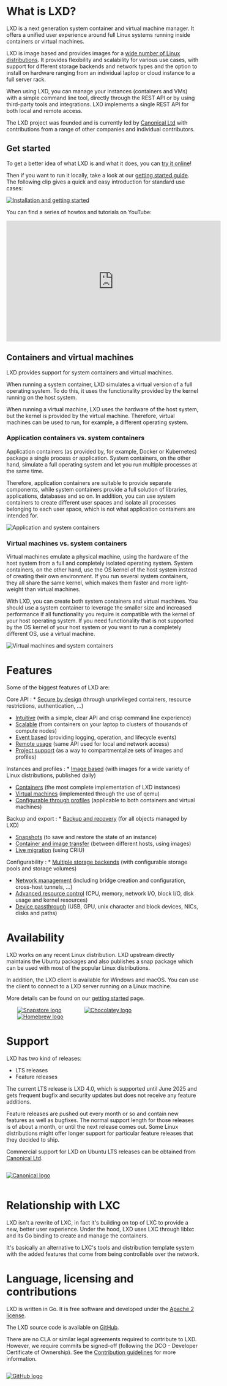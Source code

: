 # What is LXD?
LXD is a next generation system container and virtual machine manager.
It offers a unified user experience around full Linux systems running inside containers or virtual machines.

LXD is image based and provides images for a [wide number of Linux distributions](https://images.linuxcontainers.org). It provides flexibility and scalability for various use cases, with support for different storage backends and network types and the option to install on hardware ranging from an individual laptop or cloud instance to a full server rack.

When using LXD, you can manage your instances (containers and VMs) with a simple command line tool, directly through the REST API or by using third-party tools and integrations. LXD implements a single REST API for both local and remote access.

The LXD project was founded and is currently led by [Canonical Ltd](https://www.canonical.com)
with contributions from a range of other companies and individual contributors.

## Get started
To get a better idea of what LXD is and what it does, you can [try it online](/lxd/try-it/)!

Then if you want to run it locally, take a look at our [getting started guide](/lxd/getting-started-cli/). The following clip gives a quick and easy introduction for standard use cases:

[![Installation and getting started](https://asciinema.org/a/226224.svg "Installation and getting started")](https://asciinema.org/a/226224)

You can find a series of howtos and tutorials on YouTube:

<iframe width="560" height="315" src="https://www.youtube.com/embed/videoseries?list=PLddduKsl-KEhleT9VTR4hbtlNdtMr6cFd" title="YouTube video player" frameborder="0" allow="accelerometer; autoplay; clipboard-write; encrypted-media; gyroscope; picture-in-picture" allowfullscreen></iframe>

## Containers and virtual machines
LXD provides support for system containers and virtual machines.

When running a system container, LXD simulates a virtual version of a full operating system. To do this, it uses the functionality provided by the kernel running on the host system.

When running a virtual machine, LXD uses the hardware of the host system, but the kernel is provided by the virtual machine. Therefore, virtual machines can be used to run, for example, a different operating system.

### Application containers vs. system containers
Application containers (as provided by, for example, Docker or Kubernetes) package a single process or application. System containers, on the other hand, simulate a full operating system and let you run multiple processes at the same time.

Therefore, application containers are suitable to provide separate components, while system containers provide a full solution of libraries, applications, databases and so on. In addition, you can use system containers to create different user spaces and isolate all processes belonging to each user space, which is not what application containers are intended for.

![Application and system containers](/static/img/lxd/application-vs-system-containers.svg "Application and system containers")

### Virtual machines vs. system containers
Virtual machines emulate a physical machine, using the hardware of the host system from a full and completely isolated operating system. System containers, on the other hand, use the OS kernel of the host system instead of creating their own environment. If you run several system containers, they all share the same kernel, which makes them faster and more light-weight than virtual machines.

With LXD, you can create both system containers and virtual machines. You should use a system container to leverage the smaller size and increased performance if all functionality you require is compatible with the kernel of your host operating system. If you need functionality that is not supported by the OS kernel of your host system or you want to run a completely different OS, use a virtual machine.

![Virtual machines and system containers](/static/img/lxd/virtual-machines-vs-system-containers.svg "Virtual machines and system containers")

# Features
Some of the biggest features of LXD are:

Core API
: * [Secure by design](https://linuxcontainers.org/lxd/docs/master/security) (through unprivileged containers, resource restrictions, authentication, ...)
  * [Intuitive](https://linuxcontainers.org/lxd/docs/master/rest-api) (with a simple, clear API and crisp command line experience)
  * [Scalable](https://linuxcontainers.org/lxd/docs/master/clustering) (from containers on your laptop to clusters of thousands of compute nodes)
  * [Event based](https://linuxcontainers.org/lxd/docs/master/events) (providing logging, operation, and lifecycle events)
  * [Remote usage](https://linuxcontainers.org/lxd/docs/master/remotes) (same API used for local and network access)
  * [Project support](https://linuxcontainers.org/lxd/docs/master/projects) (as a way to compartmentalize sets of images and profiles)

Instances and profiles
: * [Image based](https://images.linuxcontainers.org) (with images for a wide variety of Linux distributions, published daily)
  * [Containers](https://linuxcontainers.org/lxd/docs/master/containers) (the most complete implementation of LXD instances)
  * [Virtual machines](https://linuxcontainers.org/lxd/docs/master/virtual-machines) (implemented through the use of qemu)
  * [Configurable through profiles](https://linuxcontainers.org/lxd/docs/master/profiles) (applicable to both containers and virtual machines)

Backup and export
: * [Backup and recovery](https://linuxcontainers.org/lxd/docs/master/backup) (for all objects managed by LXD)
  * [Snapshots](https://linuxcontainers.org/lxd/docs/master/instances#snapshot-scheduling) (to save and restore the state of an instance)
  * [Container and image transfer](https://linuxcontainers.org/lxd/docs/master/image-handling) (between different hosts, using images)
  * [Live migration](https://linuxcontainers.org/lxd/docs/master/migration) (using CRIU)

Configurability
: * [Multiple storage backends](https://linuxcontainers.org/lxd/docs/master/storage) (with configurable storage pools and storage volumes)
  * [Network management](https://linuxcontainers.org/lxd/docs/master/networks) (including bridge creation and configuration, cross-host tunnels, ...)
  * [Advanced resource control](https://linuxcontainers.org/lxd/docs/master/instances#resource-limits-via-) (CPU, memory, network I/O, block I/O, disk usage and kernel resources)
  * [Device passthrough](https://linuxcontainers.org/lxd/docs/master/container-environment) (USB, GPU, unix character and block devices, NICs, disks and paths)


# Availability
LXD works on any recent Linux distribution. LXD upstream directly maintains the Ubuntu packages
and also publishes a snap package which can be used with most of the popular Linux distributions.

In addition, the LXD client is available for Windows and macOS. You can use the client to connect to a LXD server running on a Linux machine.

More details can be found on our [getting started](/lxd/getting-started-cli/) page.

[<img src="/static/img/snapstore.svg" alt="Snapstore logo" style="max-height:120px;max-width:200px;padding:0 2em;"/>](https://snapcraft.io/store)
[<img src="/static/img/chocolatey.svg" alt="Chocolatey logo" style="max-height:120px;max-width:200px;padding:0 2em;"/>](https://chocolatey.org/)
[<img src="/static/img/homebrew.png" alt="Homebrew logo" style="max-height:120px;max-width:200px;padding:0 2em;"/>](https://brew.sh/)

# Support
LXD has two kind of releases:

 * LTS releases
 * Feature releases

The current LTS release is LXD 4.0, which is supported until June 2025 and gets frequent bugfix and security updates but does not receive any feature additions.

Feature releases are pushed out every month or so and contain new features as well as bugfixes.
The normal support length for those releases is of about a month, or until the next release comes out.
Some Linux distributions might offer longer support for particular feature releases that they decided to ship.

Commercial support for LXD on Ubuntu LTS releases can be obtained from [Canonical Ltd](http://www.canonical.com).

[<img src="/static/img/canonical.png" alt="Canonical logo" style="display:block;float:none;margin-left:auto;margin-right:auto;padding:1em 0;max-height:120px"/>](http://www.canonical.com)

# Relationship with LXC
LXD isn't a rewrite of LXC, in fact it's building on top of LXC to provide a new,
better user experience. Under the hood, LXD uses LXC through liblxc and its Go binding
to create and manage the containers.

It's basically an alternative to LXC's tools and distribution template system
with the added features that come from being controllable over the network.

# Language, licensing and contributions
LXD is written in Go. It is free software and developed under the [Apache 2 license](https://www.apache.org/licenses/LICENSE-2.0).

The LXD source code is available on [GitHub](https://github.com/lxc/lxd).

There are no CLA or similar legal agreements required to contribute to LXD.
However, we require commits be signed-off (following the DCO - Developer Certificate of Ownership).
See the [Contribution guidelines](https://github.com/lxc/lxd/blob/master/doc/contributing.md) for more information.

[<img src="/static/img/GitHub_Logo.png" alt="GitHub logo" style="display:block;float:none;margin-left:auto;margin-right:auto;padding:1em 0;max-height:120px"/>](https://github.com/lxc/lxd)
